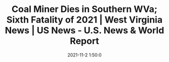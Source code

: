 ---
"title": "Coal Miner Dies in Southern WVa; Sixth Fatality of 2021 | West Virginia News | US News - U.S. News & World Report"
"date": "2021-11-2 1:50:0"
"feed_name": "GOOGLENEWSMINING"
"feed_website": "https://news.google.com/search?q=mining%2Bincident&hl=en-US&gl=US&ceid=US:en"
"feed_rss": "https://news.google.com/rss/search?q=mining%2Bincident&hl=en-US&gl=US&ceid=US:en"
"link": "https://www.usnews.com/news/best-states/west-virginia/articles/2021-11-01/coal-miner-dies-in-southern-wva-sixth-fatality-of-2021"
"source": "{'href': 'https://www.usnews.com', 'title': 'U.S. News & World Report'}"
"file": "_posts/2021-1-1-fe90532f35f3669febb9ca556a4cf4ac414f8854.md"
"accident": "0"
"drilling": "0"
"dead": "0"
"injured": "0"
"arrested": "0"
"place": "unknown place"
"where": "unknown site"
"causes": "unknown"
"place_uri": "unknown place"
---